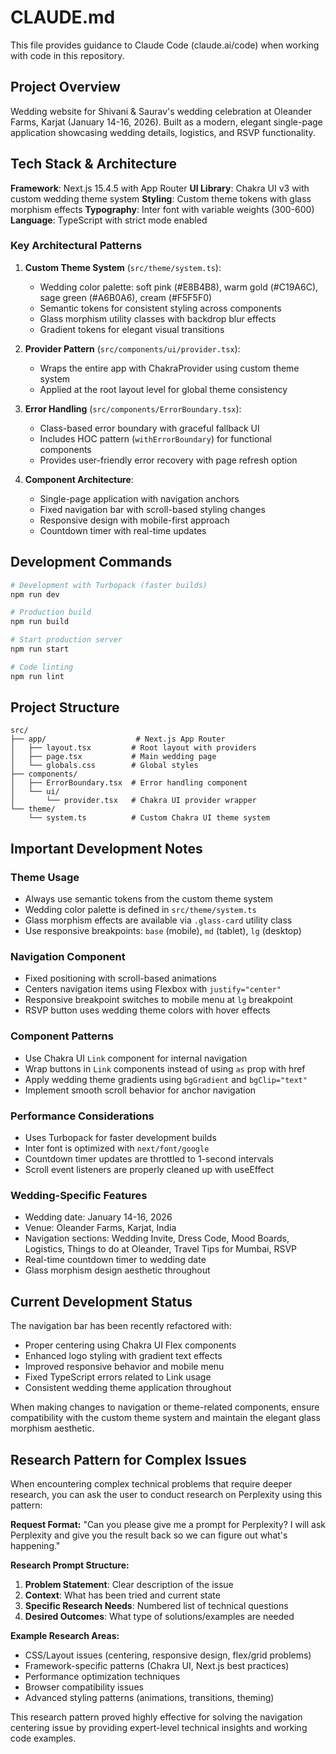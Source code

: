 # CLAUDE.md

This file provides guidance to Claude Code (claude.ai/code) when working with code in this repository.

## Project Overview

Wedding website for Shivani & Saurav's wedding celebration at Oleander Farms, Karjat (January 14-16, 2026). Built as a modern, elegant single-page application showcasing wedding details, logistics, and RSVP functionality.

## Tech Stack & Architecture

**Framework**: Next.js 15.4.5 with App Router
**UI Library**: Chakra UI v3 with custom wedding theme system
**Styling**: Custom theme tokens with glass morphism effects
**Typography**: Inter font with variable weights (300-600)
**Language**: TypeScript with strict mode enabled

### Key Architectural Patterns

1. **Custom Theme System** (`src/theme/system.ts`):
   - Wedding color palette: soft pink (#E8B4B8), warm gold (#C19A6C), sage green (#A6B0A6), cream (#F5F5F0)
   - Semantic tokens for consistent styling across components
   - Glass morphism utility classes with backdrop blur effects
   - Gradient tokens for elegant visual transitions

2. **Provider Pattern** (`src/components/ui/provider.tsx`):
   - Wraps the entire app with ChakraProvider using custom theme system
   - Applied at the root layout level for global theme consistency

3. **Error Handling** (`src/components/ErrorBoundary.tsx`):
   - Class-based error boundary with graceful fallback UI
   - Includes HOC pattern (`withErrorBoundary`) for functional components
   - Provides user-friendly error recovery with page refresh option

4. **Component Architecture**:
   - Single-page application with navigation anchors
   - Fixed navigation bar with scroll-based styling changes
   - Responsive design with mobile-first approach
   - Countdown timer with real-time updates

## Development Commands

```bash
# Development with Turbopack (faster builds)
npm run dev

# Production build
npm run build

# Start production server
npm run start

# Code linting
npm run lint
```

## Project Structure

```
src/
├── app/                    # Next.js App Router
│   ├── layout.tsx         # Root layout with providers
│   ├── page.tsx           # Main wedding page
│   └── globals.css        # Global styles
├── components/
│   ├── ErrorBoundary.tsx  # Error handling component
│   └── ui/
│       └── provider.tsx   # Chakra UI provider wrapper
└── theme/
    └── system.ts          # Custom Chakra UI theme system
```

## Important Development Notes

### Theme Usage
- Always use semantic tokens from the custom theme system
- Wedding color palette is defined in `src/theme/system.ts`
- Glass morphism effects are available via `.glass-card` utility class
- Use responsive breakpoints: `base` (mobile), `md` (tablet), `lg` (desktop)

### Navigation Component
- Fixed positioning with scroll-based animations
- Centers navigation items using Flexbox with `justify="center"`
- Responsive breakpoint switches to mobile menu at `lg` breakpoint
- RSVP button uses wedding theme colors with hover effects

### Component Patterns
- Use Chakra UI `Link` component for internal navigation
- Wrap buttons in `Link` components instead of using `as` prop with href
- Apply wedding theme gradients using `bgGradient` and `bgClip="text"`
- Implement smooth scroll behavior for anchor navigation

### Performance Considerations
- Uses Turbopack for faster development builds
- Inter font is optimized with `next/font/google`
- Countdown timer updates are throttled to 1-second intervals
- Scroll event listeners are properly cleaned up with useEffect

### Wedding-Specific Features
- Wedding date: January 14-16, 2026
- Venue: Oleander Farms, Karjat, India
- Navigation sections: Wedding Invite, Dress Code, Mood Boards, Logistics, Things to do at Oleander, Travel Tips for Mumbai, RSVP
- Real-time countdown timer to wedding date
- Glass morphism design aesthetic throughout

## Current Development Status

The navigation bar has been recently refactored with:
- Proper centering using Chakra UI Flex components
- Enhanced logo styling with gradient text effects
- Improved responsive behavior and mobile menu
- Fixed TypeScript errors related to Link usage
- Consistent wedding theme application throughout

When making changes to navigation or theme-related components, ensure compatibility with the custom theme system and maintain the elegant glass morphism aesthetic.

## Research Pattern for Complex Issues

When encountering complex technical problems that require deeper research, you can ask the user to conduct research on Perplexity using this pattern:

**Request Format:**
"Can you please give me a prompt for Perplexity? I will ask Perplexity and give you the result back so we can figure out what's happening."

**Research Prompt Structure:**
1. **Problem Statement**: Clear description of the issue
2. **Context**: What has been tried and current state
3. **Specific Research Needs**: Numbered list of technical questions
4. **Desired Outcomes**: What type of solutions/examples are needed

**Example Research Areas:**
- CSS/Layout issues (centering, responsive design, flex/grid problems)
- Framework-specific patterns (Chakra UI, Next.js best practices)
- Performance optimization techniques
- Browser compatibility issues
- Advanced styling patterns (animations, transitions, theming)

This research pattern proved highly effective for solving the navigation centering issue by providing expert-level technical insights and working code examples.